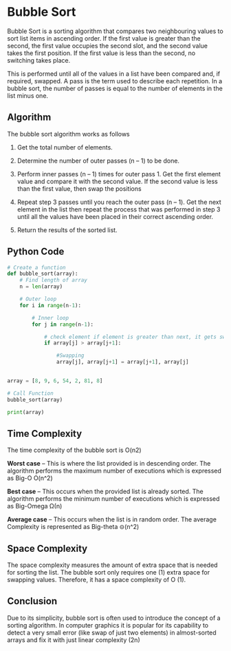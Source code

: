 # Bubble Sort
Bubble Sort is a sorting algorithm that compares two neighbouring values to sort list items in ascending order. If the first value is greater than the second, the first value occupies the second slot, and the second value takes the first position. If the first value is less than the second, no switching takes place.

This is performed until all of the values in a list have been compared and, if required, swapped. A pass is the term used to describe each repetition. In a bubble sort, the number of passes is equal to the number of elements in the list minus one.

## Algorithm

The bubble sort algorithm works as follows

1. Get the total number of elements.

2. Determine the number of outer passes (n – 1) to be done.

3. Perform inner passes (n – 1) times for outer pass 1. Get the first element value and compare it with the second value. If the second value is less than the first value, then swap the positions

4. Repeat step 3 passes until you reach the outer pass (n – 1). Get the next element in the list then repeat the process that was performed in step 3 until all the values have been placed in their correct ascending order.

5. Return the results of the sorted list.

## Python Code
```python
# Create a function
def bubble_sort(array):
    # Find length of array
    n = len(array)

    # Outer loop
    for i in range(n-1):

        # Inner loop
        for j in range(n-1):

            # check element if element is greater than next, it gets swapped
            if array[j] > array[j+1]:

                #Swapping
                array[j], array[j+1] = array[j+1], array[j]

                
array = [8, 9, 6, 54, 2, 81, 8]

# Call Function
bubble_sort(array)

print(array)
```

## Time Complexity
The time complexity of the bubble sort is O(n2)

**Worst case** – This is where the list provided is in descending order. The algorithm performs the maximum number of executions which is expressed as Big-O O(n^2)

**Best case** – This occurs when the provided list is already sorted. The algorithm performs the minimum number of executions which is expressed as Big-Omega Ω(n)

**Average case** – This occurs when the list is in random order. The average Complexity is represented as Big-theta ⊝(n^2)

## Space Complexity
The space complexity measures the amount of extra space that is needed for sorting the list. The bubble sort only requires one (1) extra space for swapping values. Therefore, it has a space complexity of O (1).

## Conclusion
Due to its simplicity, bubble sort is often used to introduce the concept of a sorting algorithm. 
In computer graphics it is popular for its capability to detect a very small error (like swap of just two elements) in almost-sorted arrays and fix it with just linear complexity (2n)
